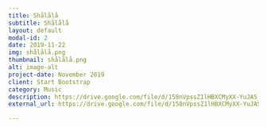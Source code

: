 ```yaml
---
title: Shålålå
subtitle: Shålålå
layout: default
modal-id: 2
date: 2019-11-22
img: shålålå.png
thumbnail: shålålå.png
alt: image-alt
project-date: November 2019
client: Start Bootstrap
category: Music
description: https://drive.google.com/file/d/158nVpssZ1lHBXCMyXX-YuJAS_zoFTIzJ/view?usp=sharing
external_url: https://drive.google.com/file/d/158nVpssZ1lHBXCMyXX-YuJAS_zoFTIzJ/view?usp=sharing

---
```

